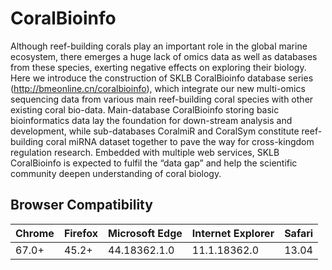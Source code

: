 # CoralBioinfo
Although reef-building corals play an important role in the global marine ecosystem, there emerges a huge lack of omics data as well as databases from these species, exerting negative effects on exploring their biology. Here we introduce the construction of SKLB CoralBioinfo database series (http://bmeonline.cn/coralbioinfo), which integrate our new multi-omics sequencing data from various main reef-building coral species with other existing coral bio-data. Main-database CoralBioinfo storing basic bioinformatics data lay the foundation for down-stream analysis and development, while sub-databases CoralmiR and CoralSym constitute reef-building coral miRNA dataset together to pave the way for cross-kingdom regulation research. Embedded with multiple web services, SKLB CoralBioinfo is expected to fulfil the “data gap” and help the scientific community deepen understanding of coral biology.
## Browser Compatibility
| Chrome | Firefox | Microsoft Edge | Internet Explorer | Safari |
| ------ | ------- | -------------- | ----------------- | ------ |
| 67.0+  | 45.2+   | 44.18362.1.0   | 11.1.18362.0      | 13.04  |